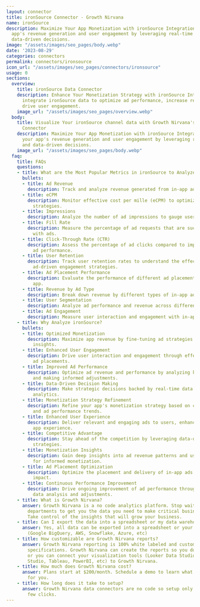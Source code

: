 ```yaml
---
layout: connector
title: ironSource Connector - Growth Nirvana
name: ironSource
description: Maximize Your App Monetization with ironSource Integration. Empower your
  app's revenue generation and user engagement by leveraging real-time insights and
  data-driven decisions.
image: "/assets/images/seo_pages/body.webp"
date: '2023-08-29'
categories: connectors
permalink: connectors/ironsource
icon_url: "/assets/images/seo_pages/connectors/ironsource"
usage: 0
sections:
  overview:
    title: ironSource Data Connector
    description: Enhance Your Monetization Strategy with ironSource Integration. Seamlessly
      integrate ironSource data to optimize ad performance, increase revenue, and
      drive user engagement.
    image_url: "/assets/images/seo_pages/overview.webp"
  body:
    title: Visualize Your ironSource channel data with Growth Nirvana's ironSource
      Connector
    description: Maximize Your App Monetization with ironSource Integration. Empower
      your app's revenue generation and user engagement by leveraging real-time insights
      and data-driven decisions.
    image_url: "/assets/images/seo_pages/body.webp"
  faq:
    title: FAQs
    questions:
    - title: What are the Most Popular Metrics in ironSource to Analyze?
      bullets:
      - title: Ad Revenue
        description: Track and analyze revenue generated from in-app advertisements.
      - title: eCPM
        description: Monitor effective cost per mille (eCPM) to optimize ad monetization
          strategies.
      - title: Impressions
        description: Analyze the number of ad impressions to gauge user engagement.
      - title: Fill Rate
        description: Measure the percentage of ad requests that are successfully filled
          with ads.
      - title: Click-Through Rate (CTR)
        description: Assess the percentage of ad clicks compared to impressions for
          ad performance.
      - title: User Retention
        description: Track user retention rates to understand the effectiveness of
          ad-driven engagement strategies.
      - title: Ad Placement Performance
        description: Evaluate the performance of different ad placements within your
          app.
      - title: Revenue by Ad Type
        description: Break down revenue by different types of in-app advertisements.
      - title: User Segmentation
        description: Analyze ad performance and revenue across different user segments.
      - title: Ad Engagement
        description: Measure user interaction and engagement with in-app advertisements.
    - title: Why Analyze ironSource?
      bullets:
      - title: Optimized Monetization
        description: Maximize app revenue by fine-tuning ad strategies based on data-driven
          insights.
      - title: Enhanced User Engagement
        description: Drive user interaction and engagement through effective in-app
          ad placements.
      - title: Improved Ad Performance
        description: Optimize ad revenue and performance by analyzing key metrics
          and making informed adjustments.
      - title: Data-Driven Decision Making
        description: Make strategic decisions backed by real-time data and performance
          analytics.
      - title: Monetization Strategy Refinement
        description: Refine your app's monetization strategy based on continuous insights
          and ad performance trends.
      - title: Enhanced User Experience
        description: Deliver relevant and engaging ads to users, enhancing their overall
          app experience.
      - title: Competitive Advantage
        description: Stay ahead of the competition by leveraging data-driven ad monetization
          strategies.
      - title: Monetization Insights
        description: Gain deep insights into ad revenue patterns and user behavior
          for informed monetization.
      - title: Ad Placement Optimization
        description: Optimize the placement and delivery of in-app ads for maximum
          impact.
      - title: Continuous Performance Improvement
        description: Drive ongoing improvement of ad performance through iterative
          data analysis and adjustments.
    - title: What is Growth Nirvana?
      answer: Growth Nirvana is a no code analytics platform. Stop waiting for other
        departments to get you the data you need to make critical business decisions.
        Take control of the insights that will grow your business.
    - title: Can I export the data into a spreadsheet or my data warehouse?
      answer: Yes, all data can be exported into a spreadsheet or your data warehouse
        (Google BigQuery, AWS, Snowflake, Azure, etc)
    - title: How customizable are Growth Nirvana reports?
      answer: Growth Nirvana reporting is 100% white labeled and customized to your
        specifications. Growth Nirvana can create the reports so you don’t have to
        or you can connect your visualization tools (Looker Data Studio/Google Data
        Studio, Tableau, PowerBI, etc) to Growth Nirvana.
    - title: How much does Growth Nirvana cost?
      answer: Plans start at $200/month. Schedule a demo to learn what plan is best
        for you.
    - title: How long does it take to setup?
      answer: Growth Nirvana data connectors are no code so setup only requires a
        few clicks.
---
```

